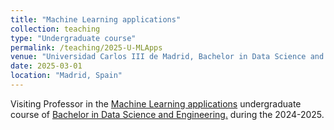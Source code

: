 ```yaml
---
title: "Machine Learning applications"
collection: teaching
type: "Undergraduate course"
permalink: /teaching/2025-U-MLApps
venue: "Universidad Carlos III de Madrid, Bachelor in Data Science and Engineering"
date: 2025-03-01
location: "Madrid, Spain"
---
```


Visiting Professor in the [Machine Learning applications](https://aplicaciones.uc3m.es/cpa/generaFicha?&est=350&plan=392&asig=16503&idioma=2) undergraduate course of [Bachelor in Data Science and Engineering.](https://www.uc3m.es/bachelor-degree/data-science) during the 2024-2025.